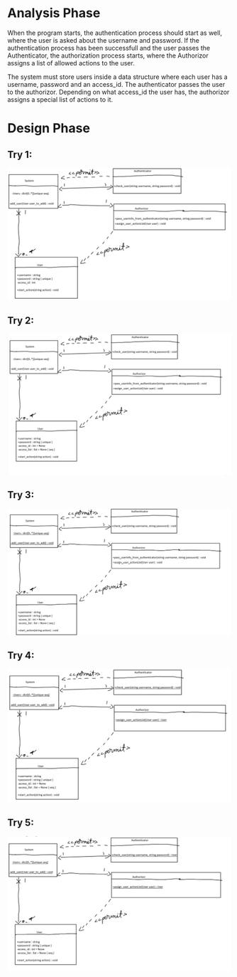 # Analysis Phase

When the program starts, the authentication process should start as well, where the user is asked about the username and password.
If the authentication process has been successfull and the user passes the Authenticator, the authorization process starts, where the Authorizor assigns a list of allowed actions to the user.

The system must store users inside a data structure where each user has a username, password and an access_id. The authenticator passes the user to the authorizor. Depending on what access_id the user has, the authorizor assigns a special list of actions to it.

# Design Phase

## Try 1:

![UML Design](UML_Diagrams/1.PNG)

## Try 2:

![UML Design](UML_Diagrams/2.PNG)

## Try 3:

![UML Design](UML_Diagrams/3.PNG)

## Try 4:

![UML Design](UML_Diagrams/4.PNG)

## Try 5:

![UML Design](UML_Diagrams/5.PNG)